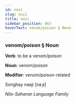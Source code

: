 ```yaml
---
id: nozi
slug: nozi
title: nozi
sidebar_position: 663
hoverText: venom/poison § Noun
---
```


### venom/poison § Noun

**Verb**: to be a venom/poison

**Noun**: venom/poison

**Modifier**: venom/poison-related

Songhay naaji [naːɟi]

*Nilo-Saharan Language Family*